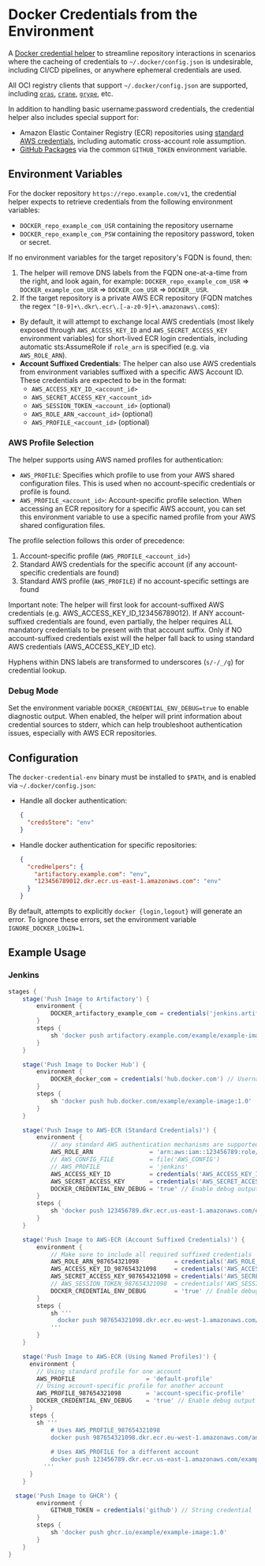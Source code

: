 # Docker Credentials from the Environment

A [Docker credential helper](https://docs.docker.com/engine/reference/commandline/login/#credential-helpers) to streamline repository interactions in scenarios where the cacheing of credentials to `~/.docker/config.json` is undesirable, including CI/CD pipelines, or anywhere ephemeral credentials are used.

All OCI registry clients that support `~/.docker/config.json` are supported, including [`oras`](https://oras.land/), [`crane`](https://github.com/google/go-containerregistry/blob/main/cmd/crane/README.md), [`grype`](https://github.com/anchore/grype), etc.

In addition to handling basic username:password credentials, the credential helper also includes special support for:

* Amazon Elastic Container Registry (ECR) repositories using [standard AWS credentials](https://docs.aws.amazon.com/cli/latest/userguide/cli-configure-envvars.html), including automatic cross-account role assumption.
* [GitHub Packages](https://ghcr.io/) via the common `GITHUB_TOKEN` environment variable.

## Environment Variables

For the docker repository `https://repo.example.com/v1`, the credential helper expects to retrieve credentials from the following environment variables:

* `DOCKER_repo_example_com_USR` containing the repository username
* `DOCKER_repo_example_com_PSW` containing the repository password, token or secret.

If no environment variables for the target repository's FQDN is found, then:

1. The helper will remove DNS labels from the FQDN one-at-a-time from the right, and look again, for example:
   `DOCKER_repo_example_com_USR` => `DOCKER_example_com_USR` => `DOCKER_com_USR` => `DOCKER__USR`.
2. If the target repository is a private AWS ECR repository (FQDN matches the regex `^[0-9]+\.dkr\.ecr\.[-a-z0-9]+\.amazonaws\.com$`):
* By default, it will attempt to exchange local AWS credentials (most likely exposed through `AWS_ACCESS_KEY_ID` and `AWS_SECRET_ACCESS_KEY` environment variables) for short-lived ECR login credentials, including automatic sts:AssumeRole if `role_arn` is specified (e.g. via `AWS_ROLE_ARN`).
* **Account Suffixed Credentials**: The helper can also use AWS credentials from environment variables suffixed with a specific AWS Account ID. These credentials are expected to be in the format:
  * `AWS_ACCESS_KEY_ID_<account_id>`
  * `AWS_SECRET_ACCESS_KEY_<account_id>`
  * `AWS_SESSION_TOKEN_<account_id>` (optional)
  * `AWS_ROLE_ARN_<account_id>` (optional)
  * `AWS_PROFILE_<account_id>` (optional)

### AWS Profile Selection

The helper supports using AWS named profiles for authentication:

* `AWS_PROFILE`: Specifies which profile to use from your AWS shared configuration files. This is used when no account-specific credentials or profile is found.
* `AWS_PROFILE_<account_id>`: Account-specific profile selection. When accessing an ECR repository for a specific AWS account, you can set this environment variable to use a specific named profile from your AWS shared configuration files.

The profile selection follows this order of precedence:
1. Account-specific profile (`AWS_PROFILE_<account_id>`)
2. Standard AWS credentials for the specific account (if any account-specific credentials are found)
3. Standard AWS profile (`AWS_PROFILE`) if no account-specific settings are found

Important note: The helper will first look for account-suffixed AWS credentials (e.g. AWS_ACCESS_KEY_ID_123456789012).
If ANY account-suffixed credentials are found, even partially, the helper requires ALL mandatory credentials to be
present with that account suffix. Only if NO account-suffixed credentials exist will the helper fall back to using
standard AWS credentials (AWS_ACCESS_KEY_ID etc).

Hyphens within DNS labels are transformed to underscores (`s/-/_/g`) for credential lookup.

### Debug Mode

Set the environment variable `DOCKER_CREDENTIAL_ENV_DEBUG=true` to enable diagnostic output. When enabled, the helper will print information about credential sources to stderr, which can help troubleshoot authentication issues, especially with AWS ECR repositories.

## Configuration

The `docker-credential-env` binary must be installed to `$PATH`, and is enabled via `~/.docker/config.json`:

* Handle all docker authentication:

  ```json
  {
    "credsStore": "env"
  }
  ```

* Handle docker authentication for specific repositories:

  ```json
  {
    "credHelpers": {
      "artifactory.example.com": "env",
      "123456789012.dkr.ecr.us-east-1.amazonaws.com": "env"
    }
  }
  ```

By default, attempts to explicitly `docker {login,logout}` will generate an error. To ignore these errors, set the environment variable `IGNORE_DOCKER_LOGIN=1`.

## Example Usage

### Jenkins

```groovy
stages {
    stage('Push Image to Artifactory') {
        environment {
            DOCKER_artifactory_example_com = credentials('jenkins.artifactory') // (Vault) Username-Password credential
        }
        steps {
            sh 'docker push artifactory.example.com/example/example-image:1.0'
        }
    }

    stage('Push Image to Docker Hub') {
        environment {
            DOCKER_docker_com = credentials('hub.docker.com') // Username-Password credential, exploiting domain search
        }
        steps {
            sh 'docker push hub.docker.com/example/example-image:1.0'
        }
    }

    stage('Push Image to AWS-ECR (Standard Credentials)') {
        environment {
            // any standard AWS authentication mechanisms are supported
            AWS_ROLE_ARN                = 'arn:aws:iam::123456789:role/jenkins-user' // triggers automatic sts:AssumeRole
            // AWS_CONFIG_FILE          = file('AWS_CONFIG')
            // AWS_PROFILE              = 'jenkins'
            AWS_ACCESS_KEY_ID           = credentials('AWS_ACCESS_KEY_ID') // String credential
            AWS_SECRET_ACCESS_KEY       = credentials('AWS_SECRET_ACCESS_KEY') // String credential
            DOCKER_CREDENTIAL_ENV_DEBUG = 'true' // Enable debug output for credential helper
        }
        steps {
            sh 'docker push 123456789.dkr.ecr.us-east-1.amazonaws.com/example/example-image:1.0'
        }
    }

    stage('Push Image to AWS-ECR (Account Suffixed Credentials)') {
        environment {
            // Make sure to include all required suffixed credentials
            AWS_ROLE_ARN_987654321098          = credentials('AWS_ROLE_ARN') // String credential
            AWS_ACCESS_KEY_ID_987654321098     = credentials('AWS_ACCESS_KEY_ID') // String credential
            AWS_SECRET_ACCESS_KEY_987654321098 = credentials('AWS_SECRET_ACCESS_KEY') // String credential
            // AWS_SESSION_TOKEN_987654321098  = credentials('AWS_SESSION_TOKEN') // Optional
            DOCKER_CREDENTIAL_ENV_DEBUG        = 'true' // Enable debug output for credential helper
        }
        steps {
            sh '''
              docker push 987654321098.dkr.ecr.eu-west-1.amazonaws.com/another-example/another-image:2.0
            '''
        }
    }

    stage('Push Image to AWS-ECR (Using Named Profiles)') {
      environment {
        // Using standard profile for one account
        AWS_PROFILE                    = 'default-profile'
        // Using account-specific profile for another account
        AWS_PROFILE_987654321098       = 'account-specific-profile'
        DOCKER_CREDENTIAL_ENV_DEBUG    = 'true' // Enable debug output for credential helper
      }
      steps {
        sh '''
            # Uses AWS_PROFILE_987654321098
            docker push 987654321098.dkr.ecr.eu-west-1.amazonaws.com/another-example/another-image:2.0
            
            # Uses AWS_PROFILE for a different account
            docker push 123456789.dkr.ecr.us-east-1.amazonaws.com/example/example-image:1.0
          '''
      }
    }

  stage('Push Image to GHCR') {
        environment {
            GITHUB_TOKEN = credentials('github') // String credential
        }
        steps {
            sh 'docker push ghcr.io/example/example-image:1.0'
        }
    }
}
```
